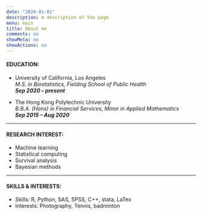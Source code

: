 ```yaml
---
date: "2020-01-01"
description: A description of the page
menu: main
title: About me
comments: no
showMeta: no
showActions: no
---
```


#### EDUCATION:

- University of California, Los Angeles\
_M.S. in Biostatistics, Fielding School of Public Health_\
**_Sep 2020 – present_**

- The Hong Kong Polytechnic University\
_B.B.A. (Hons) in Financial Services, Minor in Applied Mathematics_\
**_Sep 2015 – Aug 2020_**

______________

#### RESEARCH INTEREST:

- Machine learning
- Statistical computing
- Survival analysis
- Bayesian methods

______________

#### SKILLS & INTERESTS:

- Skills: R, Python, SAS, SPSS, C++, stata, LaTex
- Interests: Photography, Tennis, badminton


